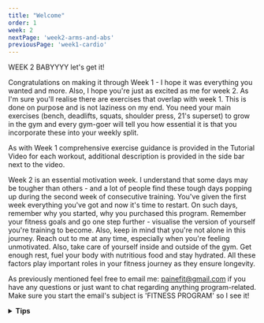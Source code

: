 ```yaml
---
title: "Welcome"
order: 1
week: 2
nextPage: 'week2-arms-and-abs'
previousPage: 'week1-cardio'
---
```


WEEK 2 BABYYYY let's get it!

Congratulations on making it through Week 1 - I hope it was everything you wanted and more. Also, I hope you're just as excited as me for week 2. As I'm sure you'll realise there are exercises that overlap with week 1. This is done on purpose and is not laziness on my end. You need your main exercises (bench, deadlifts, squats, shoulder press, 21's superset) to grow in the gym and every gym-goer will tell you how essential it is that you incorporate these into your weekly split.

As with Week 1 comprehensive exercise guidance is provided in the Tutorial Video for each workout, additional description is provided in the side bar next to the video.

Week 2 is an essential motivation week. I understand that some days may be tougher than others - and a lot of people find these tough days popping up during the second week of consecutive training. You've given the first week everything you've got and now it's time to restart. On such days, remember why you started, why you purchased this program. Remember your fitness goals and go one step further - visualise the version of yourself you're training to become. Also, keep in mind that you're not alone in this journey. Reach out to me at any time, especially when you're feeling unmotivated. Also, take care of yourself inside and outside of the gym. Get enough rest, fuel your body with nutritious food and stay hydrated. All these factors play important roles in your fitness journey as they ensure longevity.

As previously mentioned feel free to email me: painefit@gmail.com if you have any questions or just want to chat regarding anything program-related. Make sure you start the email's subject is 'FITNESS PROGRAM' so I see it!

<details>
<summary><b>Tips</b></summary 

Arms:

- This week's arm day is similar to last week's with minor modifications. We're still targeting bi's and tri's but this time we're including isolated single arm preacher curls as well as single arm tricep extensions. The preachers are amazing for increasing specifically your bicep height and thus arm size, while the single arm extensions target that outer (and most visible) tricep head. 

- Try increase (even by the smallest amount) the weight you did last week for the core movements. I understand it may be too early but perhaps your form is better this time round and the movements feel more natural. If so, chuck some hype music on and bump that shit up!!!! 

- Chest & Back: This week's chest and back session has more focus on your upper back via doing double rows (one T-bar exercise and one machine exercise). Chest is also burnt out by the amazing flat DB press superset which absolutely annihilates your pecs. Considering we're one week further into our journey I would be expecting either a slight weight increase (if you've mastered the form of each exercise) or if you're staying at the same weight then pushing for +2 reps on all exercises.

Legs: 

- Week 2 leg day - time to throw on some size. Legs are such an important muscle group and have amazing fundamental exercises that do need to be repeated. Remember, if you're following my program exactly then proceed with the lunges and bodyweight squats superset - if you are comfortable squatting with weight then sub out my lunges routine and add in squats instead - this is completely up to you and your ability! 

Shoulders: 

- Compared to Week 1 shoulders we're including a couple of different exercise variations. One of them being seated Smith Machine press - which is one of my long-term favourite shoulder exercises. It's so good to do at the end of your session because of the rigidness of the Smith Machines movement it isolates and really targets your front shoulder head - giving you a fkn massive pump and unreal burn. 

Abs:

- Abs are all about consistency. If you feel like you can go harder on them than you did last week then be my guest! Do more circuits, increase the amount of reps and increase the weight. Annihilate them!

Cardio: 

- My cardio recommendations don't change week to week - you just need to hold yourself accountable and make sure you're completeing SOME form of cardio. I don't mind how you choose to do so, it could be a hike with friends, the stair machine at the gym, laps of a pool or a local sport - it's entirely up to you. 

- Last week we focussed on swimming, this week the main event is a park (or similar environment) HIIT workout. I understand that some of you may have done this workout last week as you opted for it instead of the swim. If so, feel free to switch it up (to one of the listed alternatives below) or to repeat the same workout. There's certainly no harm in doing the same HIIT workout twice - its list of benefits are endless so go for gold!!!

- Unlike last week none of you should have a valid excuse to skip this one ;)

Ok - now the boring stuff's out of the way - let's gym!!






